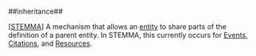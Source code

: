 ##inheritance##

\[[STEMMA](SOURCES.md#STEMMA)\] A mechanism that allows an [entity](entity.md) to share parts of the definition of a parent entity.  In STEMMA, this currently occurs for [Events](event.md), [Citations](citation.md), and [Resources](resource.md).
